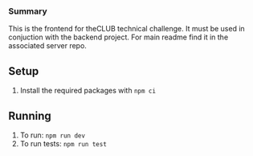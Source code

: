 ### Summary
This is the frontend for theCLUB technical challenge. It must be used in conjuction with the backend project. For main readme find it in the associated server repo.

## Setup
1. Install the required packages with `npm ci`

## Running
1. To run: `npm run dev`
2. To run tests: `npm run test`

